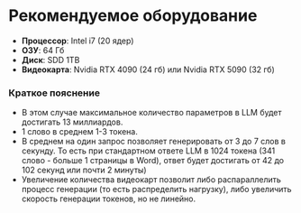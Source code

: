 # Рекомендуемое оборудование

* <b>Процессор</b>: Intel i7 (20 ядер)
* <b>ОЗУ</b>: 64 Гб
* <b>Диск</b>: SDD 1TB
* <b>Видеокарта</b>: Nvidia RTX 4090 (24 гб) или Nvidia RTX 5090 (32 гб) 

### Краткое пояснение

* В этом случае максимальное количество параметров в LLM будет достигать 13 миллиардов.
* 1 слово в среднем 1-3 токена.
* В среднем на один запрос позволяет генерировать от 3 до 7 слов в секунду. То есть при стандартном ответе LLM в 1024 токена (341 слово - больше 1 страницы в Word), ответ будет достигать от 42 до 102 секунд или почти 2 минуты)
* Увеличение количества видеокарт позволит либо распараллелить процесс генерации (то есть распределить нагрузку), либо увеличить скорость генерации токенов, но не линейно.
